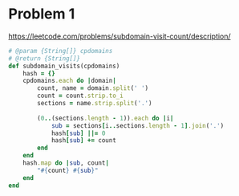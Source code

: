 # Problem 1

https://leetcode.com/problems/subdomain-visit-count/description/

```ruby
# @param {String[]} cpdomains
# @return {String[]}
def subdomain_visits(cpdomains)
    hash = {}
    cpdomains.each do |domain|
        count, name = domain.split(' ')
        count = count.strip.to_i
        sections = name.strip.split('.')
        
        (0..(sections.length - 1)).each do |i|
            sub = sections[i..sections.length - 1].join('.')
            hash[sub] ||= 0
            hash[sub] += count
        end
    end
    hash.map do |sub, count|
        "#{count} #{sub}"
    end
end
```

